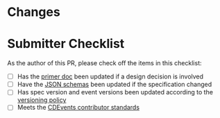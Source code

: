 <!-- 🎉🎉🎉 Thank you for the PR!!! 🎉🎉🎉 -->

# Changes

<!-- Describe your changes here- ideally you can get that description straight from your descriptive commit message(s)! -->

# Submitter Checklist

As the author of this PR, please check off the items in this checklist:

- [ ] Has the [primer doc](https://github.com/cdevents/spec/blob/main/primer.md) been updated if a design decision is involved
- [ ] Have the [JSON schemas](https://github.com/tektoncd/community/blob/main/standards.md#tests) been updated if the specification changed
- [ ] Has spec version and event versions been updated according to the [versioning policy](https://github.com/cdevents/spec/blob/main/primer.md#versioning)
- [ ] Meets the [CDEvents contributor standards](https://github.com/cdevents/.github/blob/main/docs/CONTRIBUTING.md)